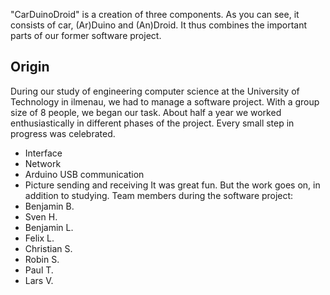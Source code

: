 "CarDuinoDroid" is a creation of three components. As you can see, it consists of car, (Ar)Duino and (An)Droid. It thus combines the important parts of our former software project.

## Origin ##
During our study of engineering computer science at the University of Technology in ilmenau, we had to manage a software project. With a group size of 8 people, we began our task.  About half a year we worked enthusiastically in different phases of the project. Every small step in progress was celebrated.
  * Interface
  * Network
  * Arduino USB communication
  * Picture sending and receiving
It was great fun. But the work goes on, in addition to studying.
Team members during the software project:
  * Benjamin B.
  * Sven H.
  * Benjamin L.
  * Felix L.
  * Christian S.
  * Robin S.
  * Paul T.
  * Lars V.
